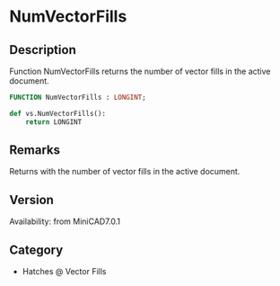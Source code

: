 # NumVectorFills

## Description
Function NumVectorFills returns the number of vector fills in the active document.

```pascal
FUNCTION NumVectorFills : LONGINT;
```

```python
def vs.NumVectorFills():
    return LONGINT
```

## Remarks
Returns with the number of vector fills in the active document.

## Version
Availability: from MiniCAD7.0.1

## Category
* Hatches @ Vector Fills

